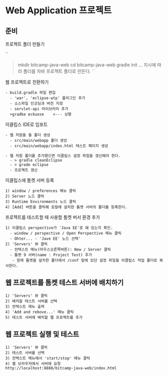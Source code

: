 
# Web Application 프로젝트

## 준비 

프로젝트 폴더 만들기

``

>mkdir bitcamp-java-web
>cd bitcamp-java-web
>gradle init
... 지시에 따라 폴더를 자바 프로젝트 폴더로 만든다.
``

웹 프로젝트로 전환하기
```
- build.gradle 파일 편집
  - 'war', 'eclipse-wtp' 플러그인 추가
  - 소스파일 인코딩과 버전 지정
  - servlet-api 라이브러리 추가
  >gradke eckuose    <--- 싱행
```
   
   
이클립스 IDE로 임포트
```
- 웹 자원을 둘 폴더 생성
  - src/main/webapp 폴더 생성
  - src/main/webapp/index.html 테스트 페이지 생성
  
- 웹 자원 폴더를 추가했으면 이클립스 설정 파일을 갱신해야 한다.
  - > gradle cleanEclipse
  - > grade eclipse
  - 프로젝트 갱신
```

이클립스에 톰켓 서버 등록
```
1) window / preferences 메뉴 클릭
2) Server 노드 클릭
3) Runtime Environments 노드 클릭
4) [Add] 버튼을 클릭해 로컬에 설치한 톰켓 서버의 폴더를 등록한다.
```
  
프로젝트를 테스트할 때 사용할 톰켓 버서 환경 추가
```
1) 이클립스 perspective가 'Java EE'로 돼 있는지 확인.
  - window / perspective / Open Perspective 메뉴 클릭 
  - Ohter... - 'Jave EE' 노드 선택'
2) 'Servers' 뷰 클릭
  - 컨텍스트 메뉴(마우스오른쪽버튼): New / Server 클릭
  - 톰켓 9 서버(name : Project Test) 추가
   - 원래 톰켓을 설치한 폴더에서 /conf 밑에 있던 설정 파일을 이클립스 작업 폴더로 복사한다.
```
  
## 웹 프로젝트를 톰켓 테스트 서버에 배치하기
  
```
1) 'Servers' 뷰 클릭
2) 배치할 테스트 서버를 선택
3) 컨텍스트 메뉴 출력
4) 'Add and rebove...' 메뉴 클릭
5) 테스트 서버에 배치할 웹 프로젝트를 추가
```
  
## 웹 프로젝트 실행 및 테스트
```
1) 'Servers' 뷰 클릭
2) 테스트 서버를 선택
3) 컨텍스트 메뉴에서 'start/stop' 메뉴 클릭
4) 웹 브라우저에서 서버에 요청
http://localhost:8888/bitcamp-java-web/index.html
```
  
  
  
  
  
  
  
  